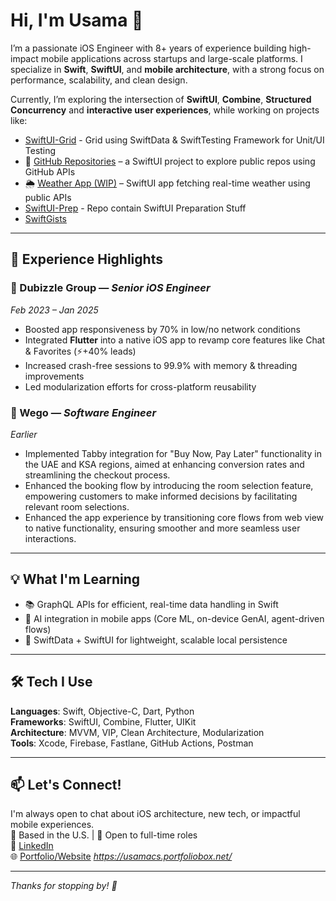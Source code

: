 # Hi, I'm Usama 👋

I’m a passionate iOS Engineer with 8+ years of experience building high-impact mobile applications across startups and large-scale platforms. I specialize in **Swift**, **SwiftUI**, and **mobile architecture**, with a strong focus on performance, scalability, and clean design.

Currently, I’m exploring the intersection of **SwiftUI**, **Combine**, **Structured Concurrency** and **interactive user experiences**, while working on projects like:
- [SwiftUI-Grid](https://github.com/musamaj/SwiftUI-Grid) - Grid using SwiftData & SwiftTesting Framework for Unit/UI Testing
- 📱 [GitHub Repositories](https://github.com/musamaj/SwiftUIPractice) – a SwiftUI project to explore public repos using GitHub APIs
- 🌦️ [Weather App (WIP)](https://github.com/musamaj/WeatherApp---SwiftUI) – SwiftUI app fetching real-time weather using public APIs
- [SwiftUI-Prep](https://github.com/musamaj/SwiftUI-Prep) - Repo contain SwiftUI Preparation Stuff
- [SwiftGists](https://gist.github.com/musamaj)

---

## 🚀 Experience Highlights

### 🏢 Dubizzle Group — *Senior iOS Engineer*
*Feb 2023 – Jan 2025*
- Boosted app responsiveness by 70% in low/no network conditions
- Integrated **Flutter** into a native iOS app to revamp core features like Chat & Favorites (⚡️+40% leads)
- Increased crash-free sessions to 99.9% with memory & threading improvements
- Led modularization efforts for cross-platform reusability

### 🏢 Wego — *Software Engineer*
*Earlier*
- Implemented Tabby integration for "Buy Now, Pay Later" functionality in the UAE and KSA regions, aimed at enhancing conversion rates and streamlining the checkout process.
- Enhanced the booking flow by introducing the room selection feature, empowering customers to make informed decisions by facilitating relevant room selections.
- Enhanced the app experience by transitioning core flows from web view to native functionality, ensuring smoother and more seamless user interactions.

---

## 💡 What I'm Learning
- 📚 GraphQL APIs for efficient, real-time data handling in Swift
- 🧠 AI integration in mobile apps (Core ML, on-device GenAI, agent-driven flows)
- 🧱 SwiftData + SwiftUI for lightweight, scalable local persistence

---

## 🛠️ Tech I Use

**Languages**: Swift, Objective-C, Dart, Python  
**Frameworks**: SwiftUI, Combine, Flutter, UIKit  
**Architecture**: MVVM, VIP, Clean Architecture, Modularization  
**Tools**: Xcode, Firebase, Fastlane, GitHub Actions, Postman  

---

## 📫 Let's Connect!

I'm always open to chat about iOS architecture, new tech, or impactful mobile experiences.  
📍 Based in the U.S. | 💼 Open to full-time roles  
🔗 [LinkedIn](https://www.linkedin.com/in/muhammad-usama-jamil-85b5a999/)  
🌐 [Portfolio/Website](#) *https://usamacs.portfoliobox.net/*  

---

*Thanks for stopping by! 🌟*

